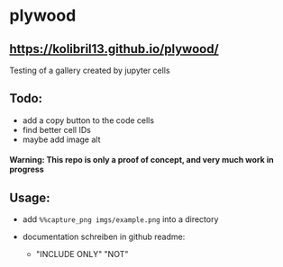 # plywood
## https://kolibril13.github.io/plywood/
Testing of a gallery created by jupyter cells

## Todo:
* add a copy button to the code cells
* find better cell IDs
* maybe add image alt

 
#### Warning: This repo is only a proof of concept, and very much work in progress



##  Usage:
* add `%%capture_png imgs/example.png` into a directory


* documentation schreiben in github readme:
    * "INCLUDE ONLY" "NOT"

